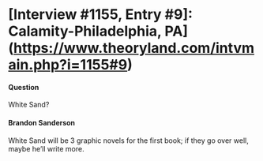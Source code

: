 # [Interview #1155, Entry #9]: Calamity-Philadelphia, PA](https://www.theoryland.com/intvmain.php?i=1155#9)

#### Question

White Sand?

#### Brandon Sanderson

White Sand will be 3 graphic novels for the first book; if they go over well, maybe he’ll write more.

